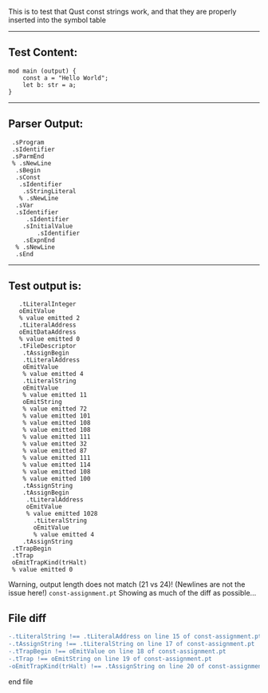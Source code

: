 This is to test that Qust const strings work, and that they are properly inserted into the symbol table

-------------------------


Test Content: 
-------------------------
```
mod main (output) { 
    const a = "Hello World";
    let b: str = a;
}
```
------------------------


Parser Output: 
-------------------------
```
 .sProgram
 .sIdentifier
 .sParmEnd
 % .sNewLine
  .sBegin
  .sConst
   .sIdentifier
    .sStringLiteral
   % .sNewLine
  .sVar
  .sIdentifier
     .sIdentifier
    .sInitialValue
        .sIdentifier
    .sExpnEnd
  % .sNewLine
  .sEnd

```
------------------------

Test output is: 
-------------------------
```
   .tLiteralInteger
   oEmitValue
   % value emitted 2
   .tLiteralAddress
   oEmitDataAddress
   % value emitted 0
   .tFileDescriptor
    .tAssignBegin
    .tLiteralAddress
    oEmitValue
    % value emitted 4
    .tLiteralString
    oEmitValue
    % value emitted 11
    oEmitString
    % value emitted 72
    % value emitted 101
    % value emitted 108
    % value emitted 108
    % value emitted 111
    % value emitted 32
    % value emitted 87
    % value emitted 111
    % value emitted 114
    % value emitted 108
    % value emitted 100
    .tAssignString
    .tAssignBegin
     .tLiteralAddress
     oEmitValue
     % value emitted 1028
       .tLiteralString
       oEmitValue
       % value emitted 4
    .tAssignString
 .tTrapBegin
 .tTrap
 oEmitTrapKind(trHalt)
 % value emitted 0

```


Warning, output length does not match (21 vs 24)!  (Newlines are not the issue here!) `const-assignment.pt`
Showing as much of the diff as possible...

File diff
-------------------------
```diff
-.tLiteralString !== .tLiteralAddress on line 15 of const-assignment.pt
-.tAssignString !== .tLiteralString on line 17 of const-assignment.pt
-.tTrapBegin !== oEmitValue on line 18 of const-assignment.pt
-.tTrap !== oEmitString on line 19 of const-assignment.pt
-oEmitTrapKind(trHalt) !== .tAssignString on line 20 of const-assignment.pt

```
end file
